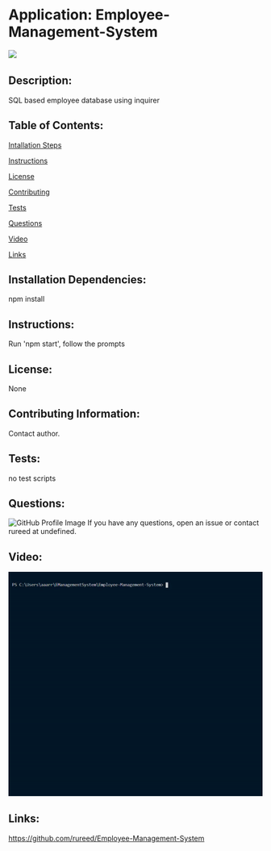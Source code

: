 # Application: Employee-Management-System


<img src=https://img.shields.io/badge/rureed-bootcamp-orange />

## Description:
SQL based employee database using inquirer

## Table of Contents:
  [Intallation Steps](#installSteps)  

  [Instructions](#instructions)  

  [License](#license)  

  [Contributing](#contributing)  

  [Tests](#tests)  

  [Questions](#questions)  

  [Video](#video)  

  [Links](#links)  


## Installation Dependencies:
npm install

## Instructions:
Run 'npm start', follow the prompts

## License:
None

## Contributing Information:
Contact author.

## Tests:
no test scripts

## Questions:
![GitHub Profile Image](https://avatars3.githubusercontent.com/u/61715274?v=4)
If you have any questions, open an issue or contact rureed at undefined.

## Video:
![gif](./EMS.gif)

## Links:
https://github.com/rureed/Employee-Management-System


